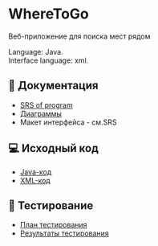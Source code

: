 # WhereToGo

Веб-приложение для поиска мест рядом

Language: Java.  
Interface language: xml.

## 📑 Документация
* [SRS of program](https://github.com/KirillLin/WhereToGo/blob/main/docs/src/SRS.md)
* [Диаграммы]()  
* Макет интерфейса - см.SRS

## 💻 Исходный код

- [Java-код]()
- [XML-код]()  

## 🧪 Тестирование

- [План тестирования]()
- [Результаты тестирования]()  